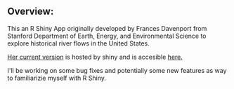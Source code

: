 ## Overview:

This an R Shiny App originally developed by Frances Davenport from Stanford Department of Earth, Energy, and Environmental Science to explore historical river flows in the United States.

[Her current version](https://github.com/fdavenport/streamflow-shiny-app) is hosted by shiny and is accesible [here.](https://fdavenport.shinyapps.io/visualizestreamflow/)

I'll be working on some bug fixes and potentially some new features as way to familiarizie myself with R Shiny. 
